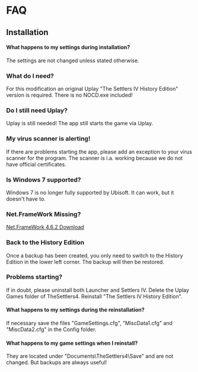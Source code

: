 # FAQ
## Installation

#### What happens to my settings during installation? 
The settings are not changed unless stated otherwise.

### What do I need?
For this modification an original Uplay "The Settlers IV History Edition" version is required. There is no NOCD.exe included!  

### Do I still need Uplay?
Uplay is still needed! The app still starts the game via Uplay. 

### My virus scanner is alerting!
If there are problems starting the app, please add an exception to your virus scanner for the program. The scanner is i.a. working because we do not have official certificates.

### Is Windows 7 supported?
Windows 7 is no longer fully supported by Ubisoft. It can work, but it doesn't have to.

### Net.FrameWork Missing?
[Net.FrameWork 4.6.2 Download](https://www.microsoft.com/de-de/download/details.aspx?id=53344)

### Back to the History Edition
Once a backup has been created, you only need to switch to the History Edition in the lower left corner. The backup will then be restored.

### Problems starting?
If in doubt, please uninstall both Launcher and Settlers IV. Delete the Uplay Games folder of TheSettlers4.
Reinstall "The Settlers IV History Edition". 

#### What happens to my settings during the reinstallation? 
If necessary save the files "GameSettings.cfg", "MiscData1.cfg" and "MiscData2.cfg" in the Config folder.

#### What happens to my game settings when I reinstall? 
They are located under "Documents\TheSettlers4\Save" and are not changed. But backups are always useful!
